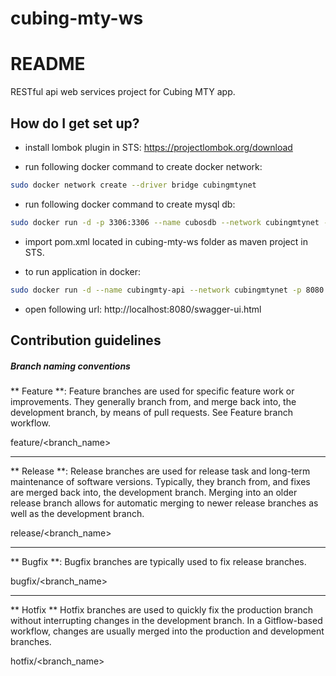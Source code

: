 # cubing-mty-ws

# README #

RESTful api web services project for Cubing MTY app.


## How do I get set up? 

* install lombok plugin in STS: https://projectlombok.org/download

* run following docker command to create docker network: 

```bash
sudo docker network create --driver bridge cubingmtynet
```

* run following docker command to create mysql db: 

```bash
sudo docker run -d -p 3306:3306 --name cubosdb --network cubingmtynet -e MYSQL_ROOT_PASSWORD=password orlandoloza/cubos-mysql
```

* import pom.xml located in cubing-mty-ws folder as maven project in STS.

* to run application in docker: 

```bash
sudo docker run -d --name cubingmty-api --network cubingmtynet -p 8080:8080 orlandoloza/cubing-mty-ws
```

* open following url: http://localhost:8080/swagger-ui.html

## Contribution guidelines 

##### Branch naming conventions 

** Feature **:
Feature branches are used for specific feature work or improvements. They generally branch from, and merge back into, the development branch, by means of pull requests. See Feature branch workflow.

feature/<branch_name>
* * *

** Release **:
Release branches are used for release task and long-term maintenance of software versions. Typically, they branch from, and fixes are merged back into, the development branch. Merging into an older release branch allows for automatic merging to newer release branches as well as the development branch.

release/<branch_name>
* * *

** Bugfix **:
Bugfix branches are typically used to fix release branches.  

bugfix/<branch_name>
* * *

** Hotfix **
Hotfix branches are used to quickly fix the production branch without interrupting changes in the development branch. In a Gitflow-based workflow, changes are usually merged into the production and development branches.

hotfix/<branch_name>

